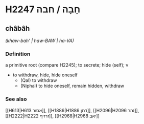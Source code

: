 # H2247 חָבָה / חבה

## châbâh

_(khaw-bah' | haw-BAW | ha-VA)_

### Definition

a primitive root (compare H2245); to secrete; hide (self); v

- to withdraw, hide, hide oneself
  - (Qal) to withdraw
  - (Niphal) to hide oneself, remain hidden, withdraw

### See also

[[H613|H613 אסור]], [[H1886|H1886 דתן]], [[H2096|H2096 זהר]], [[H2222|H2222 זרזיף]], [[H2968|H2968 יאב]]
